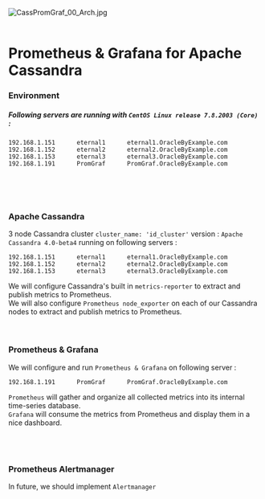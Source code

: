 ![CassPromGraf_00_Arch.jpg](https://github.com/sarma1807/Prometheus-Grafana-Cassandra/blob/main/Screenshots/JPGs/CassPromGraf_00_Arch.jpg) <br><br>

# Prometheus & Grafana for Apache Cassandra

### Environment

##### Following servers are running with ` CentOS Linux release 7.8.2003 (Core) ` :
```
192.168.1.151      eternal1      eternal1.OracleByExample.com
192.168.1.152      eternal2      eternal2.OracleByExample.com
192.168.1.153      eternal3      eternal3.OracleByExample.com
192.168.1.191      PromGraf      PromGraf.OracleByExample.com
```
<br><br><br>

### Apache Cassandra
3 node Cassandra cluster ` cluster_name: 'id_cluster' ` version : ` Apache Cassandra 4.0-beta4 ` running on following servers :
```
192.168.1.151      eternal1      eternal1.OracleByExample.com
192.168.1.152      eternal2      eternal2.OracleByExample.com
192.168.1.153      eternal3      eternal3.OracleByExample.com
```
We will configure Cassandra's built in ` metrics-reporter ` to extract and publish metrics to Prometheus. <br>
We will also configure ` Prometheus node_exporter ` on each of our Cassandra nodes to extract and publish metrics to Prometheus.
<br><br><br>


### Prometheus & Grafana
We will configure and run ` Prometheus & Grafana ` on following server :
```
192.168.1.191      PromGraf      PromGraf.OracleByExample.com
```
` Prometheus ` will gather and organize all collected metrics into its internal time-series database. <br>
` Grafana ` will consume the metrics from Prometheus and display them in a nice dashboard. <br>
<br><br><br>


### Prometheus Alertmanager
In future, we should implement ` Alertmanager `
<br><br><br>

